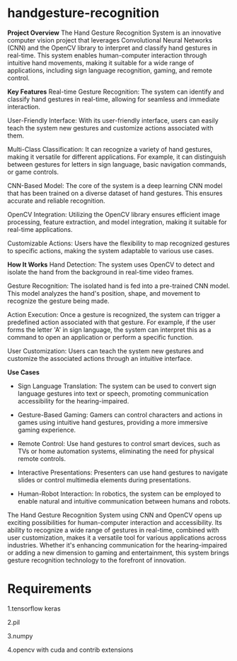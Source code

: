 # handgesture-recognition
**Project Overview**
The Hand Gesture Recognition System is an innovative computer vision project that leverages Convolutional Neural Networks (CNN) and the OpenCV library to interpret and classify hand gestures in real-time. This system enables human-computer interaction through intuitive hand movements, making it suitable for a wide range of applications, including sign language recognition, gaming, and remote control.

**Key Features**
Real-time Gesture Recognition: The system can identify and classify hand gestures in real-time, allowing for seamless and immediate interaction.

User-Friendly Interface: With its user-friendly interface, users can easily teach the system new gestures and customize actions associated with them.

Multi-Class Classification: It can recognize a variety of hand gestures, making it versatile for different applications. For example, it can distinguish between gestures for letters in sign language, basic navigation commands, or game controls.

CNN-Based Model: The core of the system is a deep learning CNN model that has been trained on a diverse dataset of hand gestures. This ensures accurate and reliable recognition.

OpenCV Integration: Utilizing the OpenCV library ensures efficient image processing, feature extraction, and model integration, making it suitable for real-time applications.

Customizable Actions: Users have the flexibility to map recognized gestures to specific actions, making the system adaptable to various use cases.

**How It Works**
Hand Detection: The system uses OpenCV to detect and isolate the hand from the background in real-time video frames.

Gesture Recognition: The isolated hand is fed into a pre-trained CNN model. This model analyzes the hand's position, shape, and movement to recognize the gesture being made.

Action Execution: Once a gesture is recognized, the system can trigger a predefined action associated with that gesture. For example, if the user forms the letter 'A' in sign language, the system can interpret this as a command to open an application or perform a specific function.

User Customization: Users can teach the system new gestures and customize the associated actions through an intuitive interface.

**Use Cases**
* Sign Language Translation: The system can be used to convert sign language gestures into text or speech, promoting communication accessibility for the hearing-impaired.

* Gesture-Based Gaming: Gamers can control characters and actions in games using intuitive hand gestures, providing a more immersive gaming experience.

* Remote Control: Use hand gestures to control smart devices, such as TVs or home automation systems, eliminating the need for physical remote controls.

* Interactive Presentations: Presenters can use hand gestures to navigate slides or control multimedia elements during presentations.

* Human-Robot Interaction: In robotics, the system can be employed to enable natural and intuitive communication between humans and robots.

The Hand Gesture Recognition System using CNN and OpenCV opens up exciting possibilities for human-computer interaction and accessibility. Its ability to recognize a wide range of gestures in real-time, combined with user customization, makes it a versatile tool for various applications across industries. Whether it's enhancing communication for the hearing-impaired or adding a new dimension to gaming and entertainment, this system brings gesture recognition technology to the forefront of innovation.







# Requirements


1.tensorflow keras


2.pil


3.numpy


4.opencv with cuda and contrib extensions
